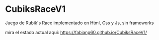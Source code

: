 # CubiksRaceV1
Juego de Rubik's Race implementado en Html, Css y Js, sin frameworks

mira el estado actual aquí:
https://fabianp60.github.io/CubiksRaceV1/
